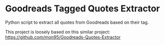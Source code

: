 # Goodreads Tagged Quotes Extractor
Python script to extract all quotes from Goodreads based on their tag.

This project is loosely based on this similar project: https://github.com/mon95/Goodreads-Quotes-Extractor
